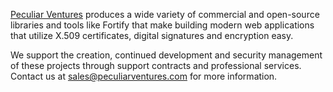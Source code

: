 [Peculiar Ventures](https://peculiarventures.com/) produces a wide variety of commercial and open-source libraries and tools like Fortify that make building modern web applications that utilize X.509 certificates, digital signatures and encryption easy. 

We support the creation, continued development and security management of these projects through support contracts and professional services. Contact us at [sales@peculiarventures.com](mailto:sales@peculiarventures.com) for more information.